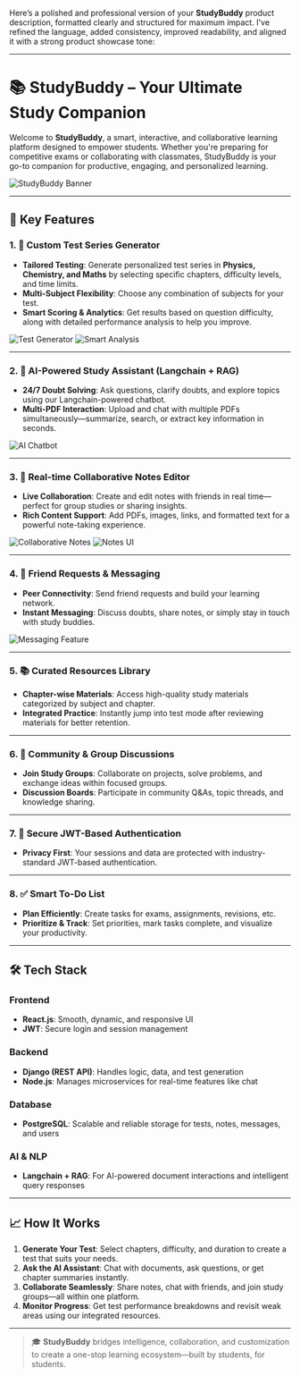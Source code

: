 Here’s a polished and professional version of your **StudyBuddy** product description, formatted clearly and structured for maximum impact. I've refined the language, added consistency, improved readability, and aligned it with a strong product showcase tone:

---

# 📚 StudyBuddy – Your Ultimate Study Companion

Welcome to **StudyBuddy**, a smart, interactive, and collaborative learning platform designed to empower students. Whether you're preparing for competitive exams or collaborating with classmates, StudyBuddy is your go-to companion for productive, engaging, and personalized learning.

![StudyBuddy Banner](https://github.com/user-attachments/assets/4b22e32e-5c44-491c-96cf-8a0244f30305)

---

## 🚀 Key Features

### 1. 🎯 Custom Test Series Generator

* **Tailored Testing**: Generate personalized test series in **Physics, Chemistry, and Maths** by selecting specific chapters, difficulty levels, and time limits.
* **Multi-Subject Flexibility**: Choose any combination of subjects for your test.
* **Smart Scoring & Analytics**: Get results based on question difficulty, along with detailed performance analysis to help you improve.

![Test Generator](https://github.com/user-attachments/assets/23889802-fda8-4cb2-8fa9-669b410a7a79)
![Smart Analysis](https://github.com/user-attachments/assets/4d3fdf79-fb85-423d-934c-4a1f98a33d34)

---

### 2. 🤖 AI-Powered Study Assistant (Langchain + RAG)

* **24/7 Doubt Solving**: Ask questions, clarify doubts, and explore topics using our Langchain-powered chatbot.
* **Multi-PDF Interaction**: Upload and chat with multiple PDFs simultaneously—summarize, search, or extract key information in seconds.

![AI Chatbot](https://github.com/user-attachments/assets/da67e9d9-02e8-4ea8-bfed-fa6b40bcf0ae)

---

### 3. 📝 Real-time Collaborative Notes Editor

* **Live Collaboration**: Create and edit notes with friends in real time—perfect for group studies or sharing insights.
* **Rich Content Support**: Add PDFs, images, links, and formatted text for a powerful note-taking experience.

![Collaborative Notes](https://github.com/user-attachments/assets/0b761b57-06cf-4337-ae0f-627769cb722a)
![Notes UI](https://github.com/user-attachments/assets/903e8e66-672c-405b-b3be-e5e86d8b9dbc)

---

### 4. 🤝 Friend Requests & Messaging

* **Peer Connectivity**: Send friend requests and build your learning network.
* **Instant Messaging**: Discuss doubts, share notes, or simply stay in touch with study buddies.

![Messaging Feature](https://github.com/user-attachments/assets/44a7785c-0d53-48f1-affb-d61b4a40c4eb)

---

### 5. 📚 Curated Resources Library

* **Chapter-wise Materials**: Access high-quality study materials categorized by subject and chapter.
* **Integrated Practice**: Instantly jump into test mode after reviewing materials for better retention.

---

### 6. 💬 Community & Group Discussions

* **Join Study Groups**: Collaborate on projects, solve problems, and exchange ideas within focused groups.
* **Discussion Boards**: Participate in community Q\&As, topic threads, and knowledge sharing.

---

### 7. 🔐 Secure JWT-Based Authentication

* **Privacy First**: Your sessions and data are protected with industry-standard JWT-based authentication.

---

### 8. ✅ Smart To-Do List

* **Plan Efficiently**: Create tasks for exams, assignments, revisions, etc.
* **Prioritize & Track**: Set priorities, mark tasks complete, and visualize your productivity.

---

## 🛠️ Tech Stack

### **Frontend**

* **React.js**: Smooth, dynamic, and responsive UI
* **JWT**: Secure login and session management

### **Backend**

* **Django (REST API)**: Handles logic, data, and test generation
* **Node.js**: Manages microservices for real-time features like chat

### **Database**

* **PostgreSQL**: Scalable and reliable storage for tests, notes, messages, and users

### **AI & NLP**

* **Langchain + RAG**: For AI-powered document interactions and intelligent query responses

---

## 📈 How It Works

1. **Generate Your Test**: Select chapters, difficulty, and duration to create a test that suits your needs.
2. **Ask the AI Assistant**: Chat with documents, ask questions, or get chapter summaries instantly.
3. **Collaborate Seamlessly**: Share notes, chat with friends, and join study groups—all within one platform.
4. **Monitor Progress**: Get test performance breakdowns and revisit weak areas using our integrated resources.

---

> 🎓 **StudyBuddy** bridges intelligence, collaboration, and customization to create a one-stop learning ecosystem—built by students, for students.


